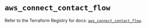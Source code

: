 # `aws_connect_contact_flow`

Refer to the Terraform Registry for docs: [`aws_connect_contact_flow`](https://registry.terraform.io/providers/hashicorp/aws/5.59.0/docs/resources/connect_contact_flow).
